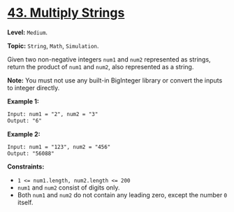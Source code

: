 # [43. Multiply Strings](https://leetcode.com/problems/multiply-strings/)

**Level:** `Medium`.

**Topic:** `String`, `Math`, `Simulation`.

Given two non-negative integers `num1` and `num2` represented as strings, return the product of `num1` and `num2`, also represented as a string.

**Note:** You must not use any built-in BigInteger library or convert the inputs to integer directly.

**Example 1:**

```txt
Input: num1 = "2", num2 = "3"
Output: "6"
```

**Example 2:**

```txt
Input: num1 = "123", num2 = "456"
Output: "56088"
```

**Constraints:**

- `1 <= num1.length, num2.length <= 200`
- `num1` and `num2` consist of digits only.
- Both `num1` and `num2` do not contain any leading zero, except the number `0` itself.
